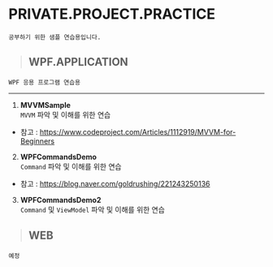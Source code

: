# PRIVATE.PROJECT.PRACTICE
    공부하기 위한 샘플 연습용입니다.

>## WPF.APPLICATION
    WPF 응용 프로그램 연습용

* * *
1. **MVVMSample** <br>`MVVM` 파악 및 이해를 위한 연습
* 참고 : https://www.codeproject.com/Articles/1112919/MVVM-for-Beginners   <br>


02. **WPFCommandsDemo** <br>`Command` 파악 및 이해를 위한 연습
* 참고 : https://blog.naver.com/goldrushing/221243250136   

 
03. **WPFCommandsDemo2** <br>`Command` 및 `ViewModel` 파악 및 이해를 위한 연습
	
>## WEB
    예정
